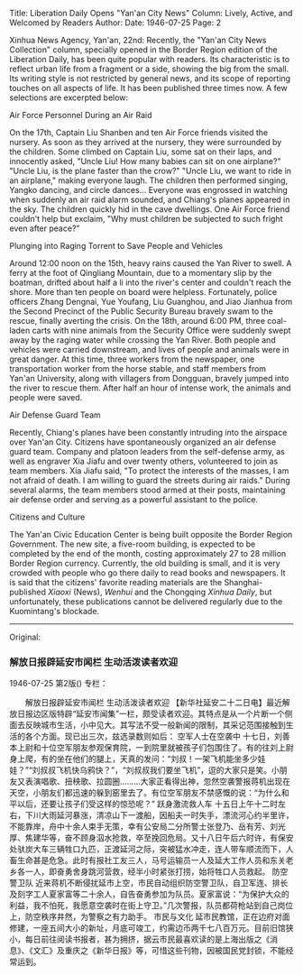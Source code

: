 Title: Liberation Daily Opens "Yan'an City News" Column: Lively, Active, and Welcomed by Readers
Author:
Date: 1946-07-25
Page: 2

Xinhua News Agency, Yan'an, 22nd: Recently, the "Yan'an City News Collection" column, specially opened in the Border Region edition of the Liberation Daily, has been quite popular with readers. Its characteristic is to reflect urban life from a fragment or a side, showing the big from the small. Its writing style is not restricted by general news, and its scope of reporting touches on all aspects of life. It has been published three times now. A few selections are excerpted below:

Air Force Personnel During an Air Raid

On the 17th, Captain Liu Shanben and ten Air Force friends visited the nursery. As soon as they arrived at the nursery, they were surrounded by the children. Some climbed on Captain Liu, some sat on their laps, and innocently asked, "Uncle Liu! How many babies can sit on one airplane?" "Uncle Liu, is the plane faster than the crow?" "Uncle Liu, we want to ride in an airplane," making everyone laugh. The children then performed singing, Yangko dancing, and circle dances... Everyone was engrossed in watching when suddenly an air raid alarm sounded, and Chiang's planes appeared in the sky. The children quickly hid in the cave dwellings. One Air Force friend couldn't help but exclaim, "Why must children be subjected to such fright even after peace?"

Plunging into Raging Torrent to Save People and Vehicles

Around 12:00 noon on the 15th, heavy rains caused the Yan River to swell. A ferry at the foot of Qingliang Mountain, due to a momentary slip by the boatman, drifted about half a li into the river's center and couldn't reach the shore. More than ten people on board were helpless. Fortunately, police officers Zhang Dengnai, Yue Youfang, Liu Guanghou, and Jiao Jianhua from the Second Precinct of the Public Security Bureau bravely swam to the rescue, finally averting the crisis. On the 18th, around 6:00 PM, three coal-laden carts with nine animals from the Security Office were suddenly swept away by the raging water while crossing the Yan River. Both people and vehicles were carried downstream, and lives of people and animals were in great danger. At this time, three workers from the newspaper, one transportation worker from the horse stable, and staff members from Yan'an University, along with villagers from Dongguan, bravely jumped into the river to rescue them. After half an hour of intense work, the animals and people were saved.

Air Defense Guard Team

Recently, Chiang's planes have been constantly intruding into the airspace over Yan'an City. Citizens have spontaneously organized an air defense guard team. Company and platoon leaders from the self-defense army, as well as engraver Xia Jiafu and over twenty others, volunteered to join as team members. Xia Jiafu said, "To protect the interests of the masses, I am not afraid of death. I am willing to guard the streets during air raids." During several alarms, the team members stood armed at their posts, maintaining air defense order and serving as a powerful assistant to the police.

Citizens and Culture

The Yan'an Civic Education Center is being built opposite the Border Region Government. The new site, a five-room building, is expected to be completed by the end of the month, costing approximately 27 to 28 million Border Region currency. Currently, the old building is small, and it is very crowded with people who go there daily to read books and newspapers. It is said that the citizens' favorite reading materials are the Shanghai-published *Xiaoxi* (News), *Wenhui* and the Chongqing *Xinhua Daily*, but unfortunately, these publications cannot be delivered regularly due to the Kuomintang's blockade.



<hr /> 

Original: 


### 解放日报辟延安市闻栏  生动活泼读者欢迎

1946-07-25
第2版()
专栏：

　　解放日报辟延安市闻栏
    生动活泼读者欢迎
    【新华社延安二十二日电】最近解放日报边区版特辟“延安市闻集”一栏，颇受读者欢迎。其特点是从一个片断一个侧面去反映城市生活，小中见大。其写法不受一般新闻的限制，其采记范围接触到生活的各个方面。现已出三次，兹选录数则如后：
    空军人士在空袭中
    十七日，刘善本上尉和十位空军朋友参观保育院，一到院里就被孩子们包围住了。有的往刘上尉身上爬，有的坐在他们的腿上，天真的发问：“刘叔！一架飞机能坐多少娃娃？”“刘叔叔飞机快乌鸦快？”，“刘叔叔我们要坐飞机”，逗的大家只是笑。小朋友又表演唱歌、扭秧歌、拉圆圈………大家正看得出神，忽然空袭警报蒋机出现在天空，小朋友们都迅速的躲到窑里去了。有位空军朋友不禁感慨的说：“为什么和平以后，还要让孩子们受这样的惊恐呢？”
    跃身激流救人车
    十五日上午十二时左右，下川大雨延河暴涨，清凉山下一渡船，因船夫一时失手，漂流河心约半里许，不能靠岸，舟中十余人束手无策，幸有公安局二分所警士张登乃、岳有芳、刘光厚、焦建华等，奋不顾身泅水抢救，卒至挽回危局。又十八日午后六时许，有保安处驮炭大车三辆牲口九匹，正渡延河之际，突被猛水冲走，连人带车顺流而下，人畜生命甚是危急。此时有报社工友三人，马号运输员一人及延大工作人员和东关老乡各一人，即奋勇舍身跳河营救，经半小时紧张打捞，始将牲口人员救起。
    防空警卫队
    近来蒋机不断侵扰延市上空，市民自动组织防空警卫队，自卫军连、排长及刻字工人夏家富等二十余人，自告奋勇参加为队员。夏家富说：“为保护大众的利益，我不怕死，我愿意空袭时在街上守卫。”几次警报，队员都荷枪站到自己岗位上，防空秩序井然，为警察之有力助手。
    市民与文化
    延市民教馆，正在边府对面修建，一座五间大小的新址，月底可竣工，约需边币两千七八百万元。目前旧馆狭小，每日前往阅读书报者，甚为拥挤，据云市民最喜欢读的是上海出版之《消息》、《文汇》及重庆之《新华日报》等，可惜这些刊物，因被国民党封锁，不能经常运到。
